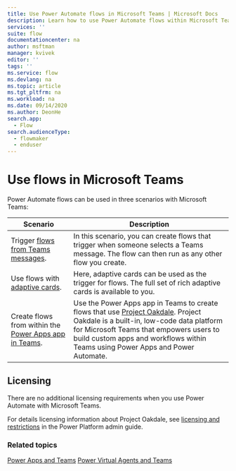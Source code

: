 ```yaml
---
title: Use Power Automate flows in Microsoft Teams | Microsoft Docs
description: Learn how to use Power Automate flows within Microsoft Teams.
services: ''
suite: flow
documentationcenter: na
author: msftman
manager: kvivek
editor: ''
tags: ''
ms.service: flow
ms.devlang: na
ms.topic: article
ms.tgt_pltfrm: na
ms.workload: na
ms.date: 09/14/2020
ms.author: DeonHe
search.app: 
  - Flow
search.audienceType: 
  - flowmaker
  - enduser
---
```


# Use flows in Microsoft Teams

Power Automate flows can be used in three scenarios with Microsoft Teams:

Scenario|Description
--------|-------
Trigger [flows from Teams messages](../trigger-flow-teams-message.md).| In this scenario, you can create flows that trigger when someone selects a Teams message. The flow can then run as any other flow you create.
Use flows with [adaptive cards](../create-adaptive-cards.md).| Here, adaptive cards can be used as the trigger for flows. The full set of rich adaptive cards is available to you.
Create flows from within the [Power Apps app in Teams](./create-flows-power-apps-app.md).|Use the Power Apps app in Teams to create flows that use [Project Oakdale](/powerapps/teams/overview). Project Oakdale is a built-in, low-code data platform for Microsoft Teams that empowers users to build custom apps and workflows within Teams using Power Apps and Power Automate.


## Licensing

There are no additional licensing requirements when you use Power Automate with Microsoft Teams.

For details licensing information about Project Oakdale, see [licensing and restrictions](/power-platform/admin/about-teams-environment?branch=teams-preview#licensing-and-restrictions) in the Power Platform admin guide.

### Related topics
[Power Apps and Teams](/powerapps/teams/overview)
[Power Virtual Agents and Teams]( https://aka.ms/pva-teams-docs)








